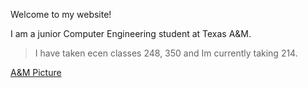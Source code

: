 Welcome to my website!

I am a junior Computer Engineering student at Texas A&M.

>I have taken ecen classes 248, 350 and Im currently taking 214.

[A&M Picture](docs/CONTRIBUTING.md)

